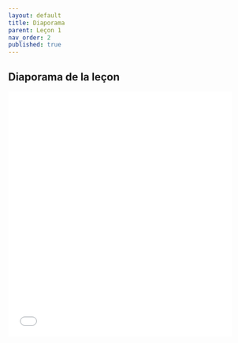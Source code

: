 ```yaml
---
layout: default
title: Diaporama
parent: Leçon 1
nav_order: 2
published: true
---
```

## Diaporama de la leçon

<iframe src="https;//rollauda.github.io/diaporamas/diapos/pt/philoL1.html" width="90%" height="497px" frameborder="0"></iframe>